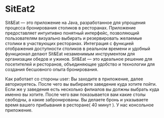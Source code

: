 # SitEat2
Sit&Eat — это приложение на Java, разработанное для упрощения процесса бронирования столиков в ресторанах. Приложение предоставляет интуитивно понятный интерфейс, позволяющий пользователям визуально выбирать и резервировать желаемые столики в участвующих ресторанах. Интеграция с функцией отображения доступности столиков в реальном времени и удобный функционал делают Sit&Eat незаменимым инструментом для организации обедов и ужинов. Sit&Eat — это идеальное решение для посетителей и ресторанов, объединяющее удобство и технологии для создания бесшовного опыта бронирования.

Как работает со стороны user: Вы заходите в приложение, далее авторизуетесь. После чего вы выбираете заведение куда хотите пойти. Если же у заведения есть несколько филиалов вы должны выбрать куда именно вы хотите. После чего вам показывается вам какие столы свободны, а какие забронированы. Вы делаете бронь и указываете время вашего прибывания в ресторане( 40 минут ). У нас консольное приложение. 

